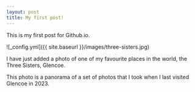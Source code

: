 ```yaml
---
layout: post
title: My first post!
---
```


This is my first post for Github.io.

![_config.yml]({{ site.baseurl }}/images/three-sisters.jpg)

<!--more-->

I have just added a photo of one of my favourite places in the world, the Three Sisters, Glencoe.

This photo is a panorama of a set of photos that I took when I last visited Glencoe in 2023.
